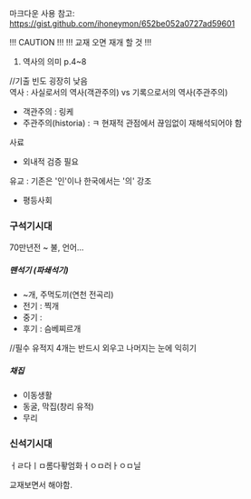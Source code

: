 마크다운 사용 참고:   
https://gist.github.com/ihoneymon/652be052a0727ad59601

!!! CAUTION !!!
!!! 교재 오면 재개 할 것 !!! 


1. 역사의 의미 p.4~8

//기출 빈도 굉장히 낮음   
역사 : 사실로서의 역사(객관주의) vs 기록으로서의 역사(주관주의)
 - 객관주의 : 링케
 - 주관주의(historia) : ㅋ 현재적 관점에서 끊임없이 재해석되어야 함

 사료 
  - 외내적 검증 필요

  유교 : 기존은 '인'이나 한국에서는 '의' 강조 

 - 평등사회 

### 구석기시대
 70만년전 ~
 불, 언어... 

 ##### 뗀석기 (파쇄석기)
  - ~개, 주먹도끼(연천 전곡리)
  - 전기 : 찍개
  - 중기 :
  - 후기 : 슴베찌르개

//필수 유적지 4개는 반드시 외우고 나머지는 눈에 익히기

 ##### 채집
   - 이동생활  
   - 동굴, 막집(창리 유적)
   - 무리    

### 신석기시대 

ㅓㄹ다ㅣㅁ롬다홯엄화ㅓㅇㅁ러ㅏㅇㅁ닐


교재보면서 해야함.
